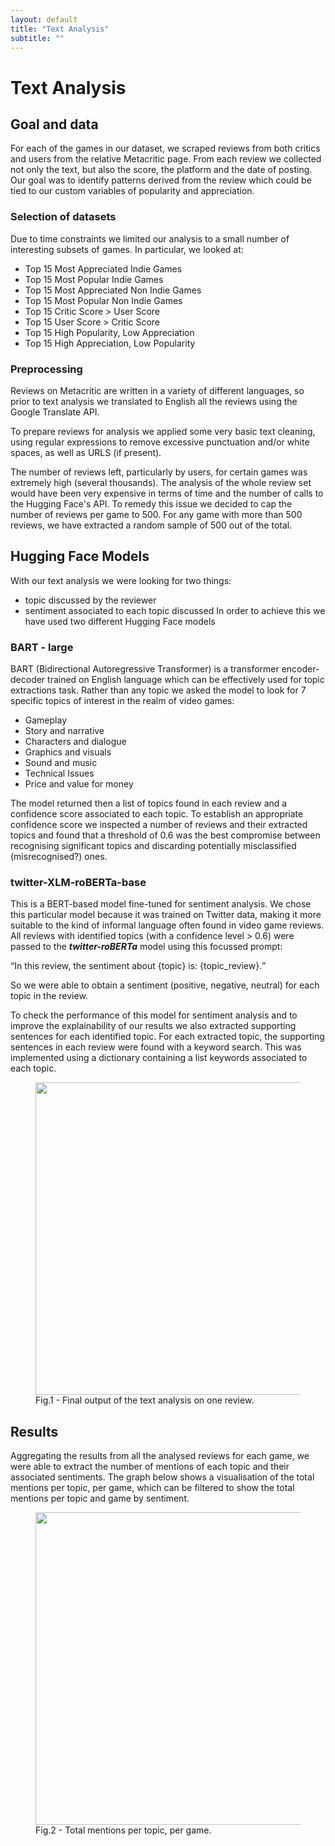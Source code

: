 ```yaml
---
layout: default
title: "Text Analysis"
subtitle: ""
---
```


<h1> Text Analysis </h1>


## Goal and data

For each of the games in our dataset, we scraped reviews from both critics and users from the relative Metacritic page. From each review we collected not only the text, but also the score, the platform and the date of posting. Our goal was to identify patterns derived from the review which could be tied to our custom variables of popularity and appreciation.

### Selection of datasets

Due to time constraints we limited our analysis to a small number of interesting subsets of games. In particular, we looked at:

<ul class = "in_text_list">
  <li> Top 15 Most Appreciated Indie Games </li>
  <li> Top 15 Most Popular Indie Games </li>
  <li> Top 15 Most Appreciated Non Indie Games </li>
  <li> Top 15 Most Popular Non Indie Games </li>
  <li> Top 15 Critic Score > User Score </li>
  <li> Top 15 User Score > Critic Score </li>
  <li> Top 15 High Popularity, Low Appreciation </li>
  <li> Top 15 High Appreciation, Low Popularity </li>
</ul>



### Preprocessing

Reviews on Metacritic are written in a variety of different languages, so prior to text analysis we translated to English all the reviews using the Google Translate API.

To prepare reviews for analysis we applied some very basic text cleaning, using regular expressions to remove excessive punctuation and/or white spaces, as well as URLS (if present).

The number of reviews left, particularly by users, for certain games was extremely high (several thousands). The analysis of the whole review set would have been very expensive in terms of time and the number of calls to the Hugging Face's API. To remedy this issue we decided to cap the number of reviews per game to 500. For any game with more than 500 reviews, we have extracted a random sample of 500 out of the total.


## Hugging Face Models

With our text analysis we were looking for two things:
 - topic discussed by the reviewer
 - sentiment associated to each topic discussed
In order to achieve this we have used two different Hugging Face models

### BART - large

BART (Bidirectional Autoregressive Transformer) is a transformer encoder-decoder trained on English language which can be effectively used for topic extractions task. Rather than any topic we asked the model to look for 7 specific topics of interest in the realm of video games:

<ul class = "in_text_list">
  <li> Gameplay </li>
  <li> Story and narrative </li>
  <li> Characters and dialogue </li>
  <li> Graphics and visuals </li>
  <li> Sound and music </li>
  <li> Technical Issues </li>
  <li> Price and value for money </li>
</ul>

The model returned then a list of topics found in each review and a confidence score associated to each topic. To establish an appropriate confidence score we inspected a number of reviews and their extracted topics and found that a threshold of 0.6 was the best compromise between recognising significant topics and discarding potentially misclassified (misrecognised?) ones.

### twitter-XLM-roBERTa-base
This is a BERT-based model fine-tuned for sentiment analysis. We chose this particular model because it was trained on Twitter data, making it more suitable to the kind of informal language often found in video game reviews.
All reviews with identified topics (with a confidence level > 0.6) were passed to the ***twitter-roBERTa*** model using this focussed prompt: 

<q>In this review, the sentiment about {topic} is: {topic_review}.</q> 

So we were able to obtain a sentiment (positive, negative, neutral) for each topic in the review.

To check the performance of this model for sentiment analysis and to improve the explainability of our results we also extracted supporting sentences for each identified topic. For each extracted topic, the supporting sentences in each review were found with a keyword search. This was implemented using a dictionary containing a list keywords associated to each topic.

<figure>
  <img src='assets/images/final output of the text analysis on one review.png' width = 500>
  <figcaption class = "figcaption_class"> Fig.1 - Final output of the text analysis on one review. </figcaption>
</figure>


## Results

Aggregating the results from all the analysed reviews for each game, we were able to extract the number of mentions of each topic and their associated sentiments.
The graph below shows a visualisation of the total mentions per topic, per game, which can be filtered to show the total mentions per topic and game by sentiment.

<figure>
  <img src='assets/images/final output of the text analysis on one review.png' width = 500>
  <figcaption class = "figcaption_class"> Fig.2 - Total mentions per topic, per game. </figcaption>
</figure>



